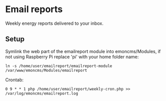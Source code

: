 # Email reports

Weekly energy reports delivered to your inbox.

## Setup

Symlink the web part of the emailreport module into emoncms/Modules, if not using Raspberry Pi replace 'pi' with your home folder name:

    ln -s /home/user/emailreport/emailreport-module /var/www/emoncms/Modules/emailreport

Crontab:

    0 9 * * 1 php /home/user/emailreport/weekly-cron.php >> /var/log/emoncms/emailreport.log
